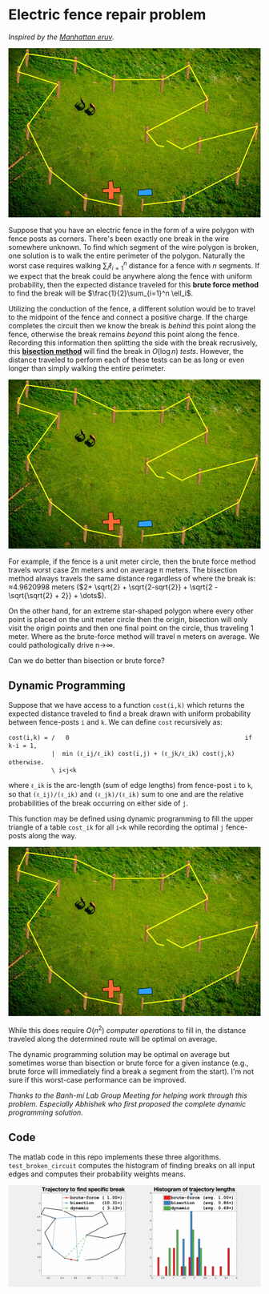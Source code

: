 # Electric fence repair problem


_Inspired by the [Manhattan
eruv](https://en.wikipedia.org/wiki/Yosef_Eliyahu_Henkin#Manhattan_eruv)._

![](farm-brute-force.gif)

Suppose that you have an electric fence in the form of a wire polygon with fence
posts as corners. There's been exactly one break in the wire somewhere unknown.
To find which segment of the wire polygon is broken, one solution is to walk the
entire perimeter of the polygon. Naturally the worst case requires walking
$\sum_i \ell_{i=1}^n$ distance for a fence with $n$ segments. If we expect that
the break could be anywhere along the fence with uniform probability, then the
expected distance traveled for this **brute force method** to find the break will be
$\frac{1}{2}\sum_{i=1}^n \ell_i$.

Utilizing the conduction of the fence, a different solution would be to travel
to the midpoint of the fence and connect a positive charge. If the charge
completes the circuit then we know the break is _behind_ this point along the
fence, otherwise the break remains _beyond_ this point along the fence.
Recording this information then splitting the side with the break recrusively,
this [**bisection method**](https://en.wikipedia.org/wiki/Bisection_method) will
find the break in $O(\log n)$ _tests_. However, the distance traveled to perform
each of these tests can be as long or even longer than simply walking the entire
perimeter.

![](farm-bisection.gif)

For example, if the fence is a unit meter circle, then the brute force method travels
worst case 2π meters and on average π meters. The bisection method always
travels the same distance regardless of where the break is: ≈4.9620998 meters ($2+ \sqrt{2} + \sqrt{2-sqrt{2}} + \sqrt{2 - \sqrt{\sqrt{2} + 2}} + \dots$).

On the other hand, for an extreme star-shaped polygon where every other point is
placed on the unit meter circle then the origin, bisection will only visit the origin
points and then one final point on the circle, thus traveling 1 meter. Where as
the brute-force method will travel n meters on average. We could pathologically
drive n→∞.

Can we do better than bisection or brute force?

## Dynamic Programming

Suppose that we have access
to a function `cost(i,k)` which returns the expected distance traveled
to find a break drawn with uniform probability between fence-posts `i` and
`k`. We can define `cost` recursively as:

```
cost(i,k) = /   0                                                 if k-i = 1,
            |  min (ℓ_ij/ℓ_ik) cost(i,j) + (ℓ_jk/ℓ_ik) cost(j,k)  otherwise.
            \ i<j<k
```

where `ℓ_ik` is the arc-length (sum of edge lengths) from fence-post `i` to `k`,
so that `(ℓ_ij)/(ℓ_ik)` and `(ℓ_jk)/(ℓ_ik)` sum to one and are the relative
probabilities of the break occurring on either side of `j`.

This function may be defined using dynamic programming to fill the upper triangle
of a table `cost_ik` for all `i<k` while recording the optimal `j` fence-posts
along the way.

![](farm-dynamic-programming.gif)

While this does require $O(n^2)$ _computer operations_ to fill in, the
distance traveled along the determined route will be optimal on average.

The dynamic programming solution may be optimal on average but sometimes worse
than bisection or brute force for a given instance (e.g., brute force will
immediately find a break a segment from the start).  I'm not sure if this
worst-case performance can be improved.


_Thanks to the Banh-mi Lab Group Meeting for helping work through this problem.
Especially Abhishek who first proposed the complete dynamic
programming solution._

## Code

The matlab code in this repo implements these three algorithms.
`test_broken_circuit` computes the histogram of finding breaks on all input
edges and computes their probability weights means.

![](farm-plot.gif)


